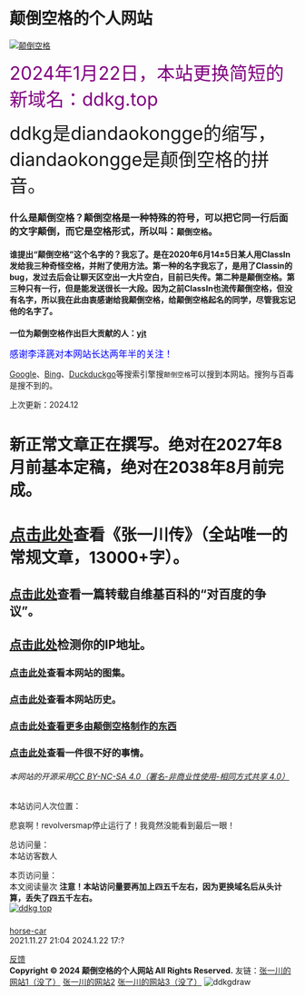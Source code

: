 # 颠倒空格的个人网站
[![颠倒空格](https://user-images.githubusercontent.com/94299076/167138129-4174978a-a417-4c03-ad4c-c89d289e9858.png)](https://ddkg.top)  

<font size="6" color="purple">2024年1月22日，本站更换简短的新域名：ddkg.top  </font>   

<font size="6">ddkg是diandaokongge的缩写，diandaokongge是颠倒空格的拼音。 </font>  
### 什么是颠倒空格？颠倒空格是一种特殊的符号，可以把它同一行后面的文字颠倒，而它是空格形式，所以叫：`颠倒空格`。  
#### 谁提出“颠倒空格”这个名字的？我忘了。是在2020年6月14±5日某人用ClassIn发给我三种奇怪空格，并附了使用方法。第一种的名字我忘了，是用了Classin的bug，发过去后会让聊天区空出一大片空白，目前已失传。第二种是颠倒空格。第三种只有一行，但是能发送很长一大段。因为之前ClassIn也流传颠倒空格，但没有名字，所以我在此由衷感谢给我颠倒空格，给颠倒空格起名的同学，尽管我忘记他的名字了。 

**一位为颠倒空格作出巨大贡献的人：[yjt](https://ddkg.top/article/yjt)**  

<font size="3" color="blue">感谢李泽篪对本网站长达两年半的关注！  </font>   

[Google](https://www.google.com)、[Bing](https://www.bing.com)、[Duckduckgo](https://duckduckgo.com)等搜索引擎搜`颠倒空格`可以搜到本网站。搜狗与百毒是搜不到的。     
<!-- <font size="3" color="black">颠倒空格电报（Telegram）频道和颠倒空格电报（Telegram）群：t.me/diandaokongge_channel  和  t.me/diandaokongge_group</font>   -->

上次更新：2024.12
# 新正常文章正在撰写。绝对在2027年8月前基本定稿，绝对在2038年8月前完成。
# [点击此处](https://ddkg.top/zyc)查看《张一川传》（全站唯一的常规文章，13000+字）。  
## [点击此处](https://ddkg.top/article/sb)查看一篇转载自维基百科的“对百度的争议”。
## [点击此处](https://ddkg.top/checkip)检测你的IP地址。
### [点击此处](https://ddkg.top/picture)查看本网站的图集。
<!-- [点击此处](https://ddkg.top/article/piddle)查看批斗的28种形式。 -->
### [点击此处](https://ddkg.top/update)查看本网站历史。 
### **[点击此处查看更多由颠倒空格制作的东西](https://ddkg.top/more)**
### [点击此处](https://ddkg.top/article/bad)查看一件很不好的事情。  

<!-- 公示：公元2021年12月1日北京时间晚上8时50分至9时18分,被LOIC攻击。据站长调查，在那一段时间里，本网站被一名姓姜的黑客攻击，是站长的某同班同学，性别男，当时11岁。在第二天，姜向站长承认错误，故我不再追究其责任。  
 公示：在2022年4月下旬，时常有LOIC和HOIC攻击本网站。据站长调查，在那一段时间里，本网站被一名骇客——张一川攻击，至少攻击了10个G，是站长的某朋友，性别男，当时11岁，态度极其恶劣。站长对骇客张一川进行了五倍的以牙还牙。 -->

###### 本网站的开源采用[CC BY-NC-SA 4.0（署名-非商业性使用-相同方式共享 4.0）](https://creativecommons.org/licenses/by-nc-sa/4.0/deed.zh)

本站访问人次位置：

<script type="text/javascript" src="//rf.revolvermaps.com/0/0/6.js?i=5urd982oaqn&amp;m=7&amp;c=e63100&amp;cr1=ffffff&amp;f=arial&amp;l=0&amp;bv=90&amp;lx=-420&amp;ly=420&amp;hi=20&amp;he=7&amp;hc=a8ddff&amp;rs=80" async="async"></script>

悲哀啊！revolversmap停止运行了！我竟然没能看到最后一眼！

<script type="text/javascript" src="busuanzi.js"></script>    
<script async src="//busuanzi.ibruce.info/busuanzi/2.3/busuanzi.pure.mini.js">
</script>  

总访问量：  
<span id="busuanzi_container_site_uv">
  本站访客数<span id="busuanzi_value_site_uv"></span>人
</span>

本页访问量：  
<span id="busuanzi_container_page_pv">
  本文阅读量<span id="busuanzi_value_page_pv"></span>次
</span>
**注意！本站访问量要再加上四五千左右，因为更换域名后从头计算，丢失了四五千左右。**  
[![ddkg top](https://github.com/diandaokongge/diandaokongge.github.io/assets/94299076/944b149b-bbac-4648-9dfc-0b034f38f815)](ddkg.top)

<!-- <script  color="255,174,200" opacity='1' zIndex="-1" count="250" src="https://cdn.bootcss.com/canvas-nest.js/2.0.4/canvas-nest.js" type="text/javascript"></script> -->

### <span id="runtime_span"></span><script type="text/javascript">function show_runtime(){window.setTimeout("show_runtime()",1000);X=new Date("11/27/2021 21:04:00");Y=new Date();T=(Y.getTime()-X.getTime());M=24*60*60*1000;a=T/M;A=Math.floor(a);b=(a-A)*24;B=Math.floor(b);c=(b-B)*60;C=Math.floor((b-B)*60);D=Math.floor((c-C)*60);runtime_span.innerHTML="本站已运行: "+A+"天"+B+"小时"+C+"分"+D+"秒"}show_runtime();</script> 

[horse-car](https://ddkg.top/时间像小马车.m4a)  
2021.11.27  21:04         2024.1.22  17:?

   [反馈](https://ddkg.top/fdbk)  
**Copyright © 2024 颠倒空格的个人网站 All Rights Reserved.** 友链：[张一川的网站1（没了）](http://bjjh201703.com/)  [张一川的网站2]([https://zzzzzyc.github.io](https://zzzzzyc.github.io))  [张一川的网站3（没了）](http://zzzzzyc.top)
![ddkgdraw](https://github.com/diandaokongge/diandaokongge.github.io/assets/94299076/15c7e65c-58f1-4650-b835-8c0110f2c8d4)
